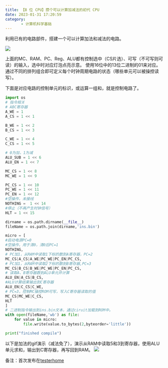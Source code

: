 ```yaml
---
title: 【8 位 CPU】攒个可以计算加减法的初代 CPU
date: 2023-01-31 17:20:59
category: 
       - 计算机科学基础
---
```




利用已有的电路部件，搭建一个可以计算加法和减法的电路。

![](https://testerhome.com/uploads/photo/2023/6b0628c7-0333-4ccc-8e24-85c3a927117c.png!large)

上面的MC、RAM、PC、Reg、ALU都有控制选中（CS片选）、可写（不可写则可读）的输入，选中时对应灯泡点亮示意。
使用16位中的13位二进制的01来对应。
通过不同的排列组合即可定义每个时钟周期电路的状态（哪些单元可以被操控读写）。

下面是对应电路的控制单元的标识，或运算一组和，就是控制电路了。
```python
import os
# 指令相关
# ABC寄存器
A_WE = 1
A_CS = 1 << 1

B_WE = 1 << 2
B_CS = 1 << 3

C_WE = 1 << 4
C_CS = 1 << 5

# 0为加，1为减
ALU_SUB = 1 << 6
ALU_EN = 1 << 7

MC_CS = 1 << 8
MC_WE = 1 << 9

PC_CS = 1 << 10
PC_WE = 1 << 11
PC_EN = 1 << 12
#空操作，未接线
NOTHING =  1 << 14
#停止（不再产生时钟信号）
HLT = 1 << 15

dirname = os.path.dirname(__file__)
fileName = os.path.join(dirname,'ins.bin')

micro = [
#启动电源PC=0    
#空操作，用于清0，清0后PC=1
NOTHING,
# PC加1，从RAM中读取1下标的数到A寄存器，PC=2
MC_CS|A_CS|A_WE|PC_WE|PC_EN|PC_CS,
# PC加1，从RAM中读取2下标的数到B寄存器,PC=3
MC_CS|B_CS|B_WE|PC_WE|PC_EN|PC_CS,
# 读取A、B寄存器数到ALU单元并计算
ALU_EN|A_CS|B_CS,
#ALU计算结果输出到C寄存器
ALU_EN|C_CS|C_WE,
# PC=3，控制MC操控ROM可写，写入C寄存器读取的值
MC_CS|MC_WE|C_CS,
HLT
]
# 二进制指令输出到ins.bin文本，通过ciruit加载到ROM中。
with open(fileName,'wb') as file:
    for value in micro:
        file.write(value.to_bytes(2,byteorder='little'))

print("finished compile")

```
以下是加法的gif演示（减法免了），演示从RAM中读取5和3到寄存器，使用ALU单元求和，输出到C寄存器，再写回到RAM。
![](https://testerhome.com/uploads/photo/2023/7f0c6d7a-281d-4230-b87a-8ab3edca4e46.gif!large)

备注：首次发布在[testerhome](https://testerhome.com/topics/35381)
